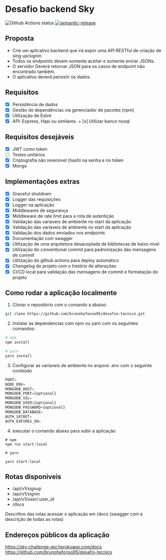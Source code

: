# Desafio backend Sky

![Github Actions status](https://github.com/brunohafonso95/desafio-tecnico/workflows/Deployment%20Workflow/badge.svg)
[![semantic-release](https://img.shields.io/badge/%20%20%F0%9F%93%A6%F0%9F%9A%80-semantic--release-e10079.svg)](https://github.com/semantic-release/semantic-release)

## Proposta

- Crie um aplicativo backend que irá expor uma API RESTful de criação de sing up/signin.
- Todos os endpoints devem somente aceitar e somente enviar JSONs. 
- O servidor Deverá retornar JSON para os casos de endpoint não encontrado também.
- O aplicativo deverá persistir os dados.

## Requisitos

- [x] Persistência de dados
- [x] Gestão de dependências via gerenciador de pacotes (npm)
- [x] Utilização de Eslint
- [x] API: Express, Hapi ou similares.
= [x] Utilizar banco nosql

## Requisitos desejáveis

- [x] JWT como token
- [ ] Testes unitários
- [x] Criptografia não reversível (hash) na senha e no token
- [x] Mongo

## Implementações extras

- [x] Graceful shutdown
- [x] Logger das requisições
- [x] Logger na aplicação
- [x] Middlewares de segurança
- [x] Middleware de rate limit para a rota de autentição
- [x] Validação das variaveis de ambiente no start da aplicação
- [x] Validação das variaveis de ambiente no start da aplicação
- [x] Validação dos dados enviados nos endpoints
- [x] Documentação com swagger
- [x] Utilização de uma arquitetura desacoplada de bibliotecas de baixo nível
- [x] Utilização do conventional commit para padronização das mensagens de commit
- [x] Utilização do github actions para deploy automático
- [x] Changelog do projeto com o histório de alterações
- [x] CI/CD local para validação das mensagens de commit e formatação do projeto

## Como rodar a aplicação localmente

1. Clonar o repositório com o comando a abaixo:

```bash
git clone https://github.com/brunohafonso95/desafio-tecnico.git
```

2. Instalar as dependencias com npm ou yarn com os seguintes comandos:

```bash
# npm
npm install

# yarn
yarn install
```

3. Configurar as variaveis de ambiente no arquivo .env com o seguinte conteúdo

```javascript
PORT=
NODE_ENV=
MONGODB_HOST=
MONGODB_PORT={optional}
MONGODB_SSL=
MONGODB_USER={optional}
MONGODB_PASSWORD={optional}
MONGODB_DATABASE=
AUTH_SECRET=
AUTH_EXPIRES_IN=
```

4. executar o comando abaixo para subir a aplicação

```
# npm
npm run start:local

# yarn

yarn start:local
```

## Rotas disponiveis

- /api/v1/signup
- /api/v1/signin
- /api/v1/user/:user_id
- /docs

Descritivo das rotas acessar o aplicação em /docs (swagger com a descrição de todas as rotas)

## Endereços públicos da aplicação

https://sky-challenge-api.herokuapp.com/docs
https://github.com/brunohafonso95/desafio-tecnico

